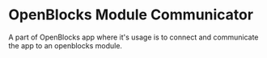 # OpenBlocks Module Communicator
A part of OpenBlocks app where it's usage is to connect and communicate the app to an openblocks module.
